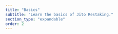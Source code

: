 ```yaml
---
title: "Basics"
subtitle: "Learn the basics of Jito Restaking."
section_type: "expandable"
order: 2
---
```


